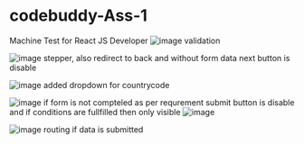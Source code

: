 # codebuddy-Ass-1
Machine Test for React JS Developer
![image](https://github.com/A-code-react/codebuddy-Ass-1/assets/115619238/276a6c6e-eaf0-4c12-8929-58af03fd581c) validation

![image](https://github.com/A-code-react/codebuddy-Ass-1/assets/115619238/5ad63f3b-1800-4a84-a9c9-853fcee0b65a) stepper, also redirect to back and without form data next button is disable


![image](https://github.com/A-code-react/codebuddy-Ass-1/assets/115619238/0d4fea34-b72f-482d-81d1-da210ff950f9) added dropdown for countrycode

![image](https://github.com/A-code-react/codebuddy-Ass-1/assets/115619238/44497732-714b-4ab2-bd8c-42a7e75651e1) if form is not compteled as per requrement submit button is disable and if conditions are fullfilled then only visible
![image](https://github.com/A-code-react/codebuddy-Ass-1/assets/115619238/745b9520-4b14-4337-bac4-53fe781d9dbb)

 ![image](https://github.com/A-code-react/codebuddy-Ass-1/assets/115619238/808446e3-00bb-4c00-bd0d-e62b18eaf8af)  routing if data is submitted 

